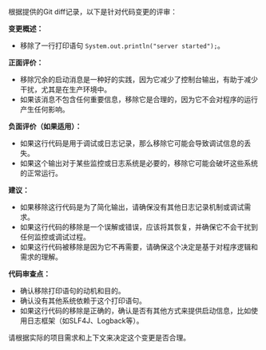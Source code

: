 根据提供的Git diff记录，以下是针对代码变更的评审：

**变更概述：**
- 移除了一行打印语句 `System.out.println("server started");`。

**正面评价：**
- 移除冗余的启动消息是一种好的实践，因为它减少了控制台输出，有助于减少干扰，尤其是在生产环境中。
- 如果该消息不包含任何重要信息，移除它是合理的，因为它不会对程序的运行产生任何影响。

**负面评价（如果适用）：**
- 如果这行代码是用于调试或日志记录，那么移除它可能会导致调试信息的丢失。
- 如果这个输出对于某些监控或日志系统是必要的，移除它可能会破坏这些系统的正常运行。

**建议：**
- 如果移除这行代码是为了简化输出，请确保没有其他日志记录机制或调试需求。
- 如果这行代码的移除是一个误解或错误，应该将其恢复，并确保它不会干扰到任何监控或调试过程。
- 如果这行代码被移除是因为它不再需要，请确保这个决定是基于对程序逻辑和需求的理解。

**代码审查点：**
- 确认移除打印语句的动机和目的。
- 确认没有其他系统依赖于这个打印语句。
- 如果这行代码的移除是正确的，确认是否有其他方式来提供启动信息，比如使用日志框架（如SLF4J、Logback等）。

请根据实际的项目需求和上下文来决定这个变更是否合理。
